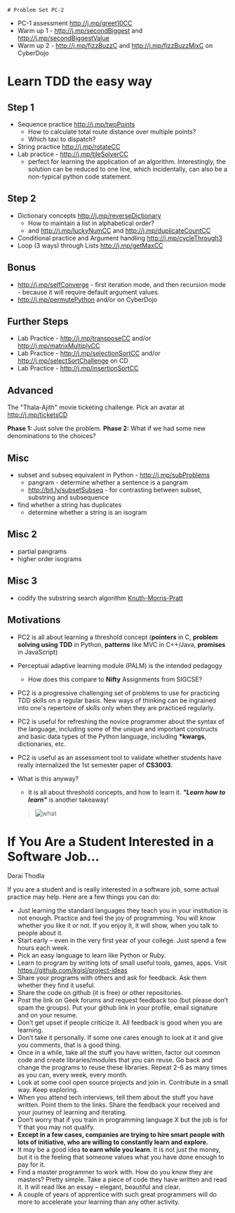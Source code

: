 	# Problem Set PC-2 

- PC-1 assessment http://j.mp/greet10CC 
- Warm up 1 - http://j.mp/secondBiggest and http://j.mp/secondBiggestValue
- Warm up 2 - http://j.mp/fizzBuzzC and http://j.mp/fizzBuzzMixC on CyberDojo 

# Learn TDD the easy way

## Step 1 
- Sequence practice http://j.mp/twoPoints  
	- How to calculate total route distance over multiple points?
	- Which taxi to dispatch? 
- String practice http://j.mp/rotateCC 
- Lab practice - http://j.mp/tileSolverCC 
	- perfect for learning the application of an algorithm. Interestingly, the solution can be reduced to one line, which incidentally, can also be a non-typical python code statement. 

## Step 2 
- Dictionary concepts http://j.mp/reverseDictionary 
	- How to maintain a list in alphabetical order? 
	- and http://j.mp/luckyNumCC and http://j.mp/duplicateCountCC 
- Conditional practice and Argument handling http://j.mp/cycleThrough3 
- Loop (3 ways) through Lists http://j.mp/getMaxCC 

## Bonus
- http://j.mp/selfConverge - first iteration mode, and then recursion mode - because it will require default argument values. 
- http://j.mp/permutePython and/or on CyberDojo

## Further Steps 
- Lab Practice - http://j.mp/transposeCC and/or http://j.mp/matrixMultiplyCC 
- Lab Practice - http://j.mp/selectionSortCC and/or http://j.mp/selectSortChallenge on CD  
- Lab Practice - http://j.mp/insertionSortCC

## Advanced

The "Thala-Ajith" movie ticketing challenge. Pick an avatar at http://j.mp/ticketsCD 

**Phase 1:**  Just solve the problem.
**Phase 2:** What if we had some new denominations to the choices? 

## Misc 

- subset and subseq equivalent in Python - http://j.mp/subProblems 
   - pangram - determine whether a sentence is a pangram
   - http://bit.ly/subsetSubseq - for contrasting between subset, substring and subsequence
- find whether a string has duplicates 
	- determine whether a string is an isogram 

## Misc 2  
  - partial pangrams 
  - higher order isograms 

## Misc 3   
   - codify  the substring search algorithm [Knuth-Morris-Pratt](https://en.wikipedia.org/wiki/Knuth%E2%80%93Morris%E2%80%93Pratt_algorithm)


## Motivations 
 - PC2 is all about learning a threshold concept (**pointers** in C, **problem solving using TDD** in Python, **patterns** like MVC in C++/Java, **promises** in JavaScript) 
 - Perceptual adaptive learning module  (PALM) is the intended pedagogy
	 -  How does this compare to **Nifty** Assignments from SIGCSE? 
 - PC2 is a progressive challenging set of problems to use for practicing TDD skills on a regular basis. New ways of thinking can be ingrained into one's repertoire of skills only when they are practiced regularly. 
 - PC2 is useful for refreshing the novice programmer about the syntax of the language, including some of the unique and important constructs and basic data types of the Python language, including **\*kwargs**, dictionaries, etc. 
 - PC2 is useful as an assessment tool to validate whether students have really internalized the 1st semester paper of **CS3003**. 
 -  What is this anyway? 
	- It is all about threshold concepts, and how to learn it. ***"Learn how to learn"*** is another takeaway! 
	
	>  ![what](https://j.mp/whatisPC2)

# If You Are a Student Interested in a Software Job…  
Dorai Thodla  

If you are a student and is really interested in a software job, some actual practice may help. Here are a few things you can do:  

- Just learning the standard languages they teach you in your institution is not enough. Practice and feel the joy of programming. You will know whether you like it or not. If you enjoy it, it will show, when you talk to people about it.  
- Start early – even in the very first year of your college. Just spend a few hours each week. 
- Pick an easy language to learn like Python or Ruby.  
- Learn to program by writing lots of small useful tools, games, apps. Visit https://github.com/kgisl/project-ideas
- Share your programs with others and ask for feedback. Ask them whether they find it useful.  
- Share the code on github (it is free) or other repositories. 
- Post the link on Geek forums and request feedback too (but please don’t spam the groups). Put your github link in your profile, email signature and on your resume.  
- Don’t get upset if people criticize it. All feedback is good when you are learning. 
- Don’t take it personally. If some one cares enough to look at it and give you comments, that is a good thing.  
- Once in a while, take all the stuff you have written, factor out common code and create libraries/modules that you can reuse. Go back and change the programs to reuse these libraries.  Repeat 2-6 as many times as you can, every week, every month.  
- Look at some cool open source projects and join in. Contribute in a small way. Keep exploring.  
- When you attend tech interviews, tell them about the stuff you have written. Point them to the links. Share the feedback your received and your journey of learning and iterating.  
- Don’t worry that if you train in programming language X but the job is for Y that you may not qualify. 
- **Except in a few cases, companies are trying to hire smart people with lots of initiative, who are willing to constantly learn and explore.**  
- It may be a good idea **to earn while you learn**. It is not just the money, but it is the feeling that someone values what you have done enough to pay for it.  
- Find a master programmer to work with. How do you know they are masters? Pretty simple. Take a piece of code they have written and read it. It will read like an essay – elegant, beautiful and clear. 
- A couple of years of apprentice with such great programmers will do more to accelerate your learning than any other activity.

